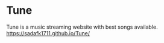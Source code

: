 # Tune
Tune is a music streaming website with best songs available.
https://sadafk1711.github.io/Tune/ 
